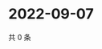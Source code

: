# 2022-09-07

共 0 条

<!-- BEGIN WEIBO -->
<!-- 最后更新时间 Wed Sep 07 2022 19:14:52 GMT+0800 (China Standard Time) -->

<!-- END WEIBO -->
